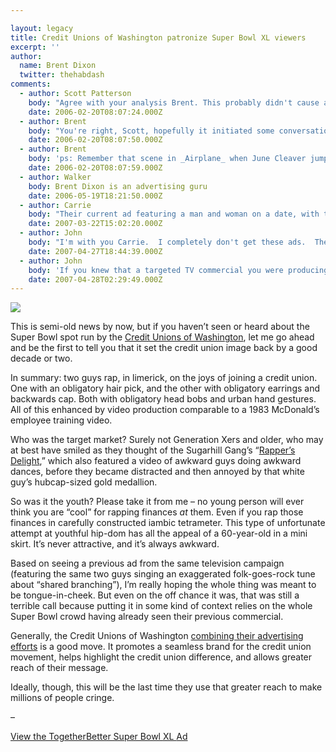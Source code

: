 ```yaml
---

layout: legacy
title: Credit Unions of Washington patronize Super Bowl XL viewers
excerpt: ''
author:
  name: Brent Dixon
  twitter: thehabdash
comments:
  - author: Scott Patterson
    body: "Agree with your analysis Brent. This probably didn't cause anyone to rush out and join‚ & I'm also not sure what the demographic target was that they were going for. Do people want their financial institution to be anything other than friendly, fair, advocates, and professional (these are my finances you are dealing with!)? I'm guessing the ad promoters/directors got caught up in the need to be special, and most importantly non-boring, for a Super Bowl spot. Still, it probably could have been both funny and conveyed a real compelling message.\r\n\r\nHowever, perhaps it did bring up the concept of \"credit union\" at a few bars and living rooms. I'm hoping people had a laugh and started asking some questions about credit unions. That may be the best we can hope for."
    date: 2006-02-20T08:07:24.000Z
  - author: Brent
    body: "You're right, Scott, hopefully it initiated some conversations that lead to people becoming a little more informed. Or at least more conscious of credit unions as an option.\r\n\r\nThere are really two main purposes to any successful ad campaign: on one hand the commercials are selling the specifics of the product/service/organization, and on the other they are selling a frame of mind, a point of cultural relevance. They're selling brand identity and personality.\r\n\r\nCommunicating personality is where credit unions must bring their efforts up to speed as they're taking their message to the masses.\r\n\r\nThis commercial took a roster of features, and then painted them with an easy-way-out concept. \"What's cool these days? Well the rap music of course.\"\r\n\r\nCredit unions need to realize there needs to be strong and definite strategy behind the creative concept as well."
    date: 2006-02-20T08:07:50.000Z
  - author: Brent
    body: 'ps: Remember that scene in _Airplane_ when June Cleaver jumped in and spoke jive? This commercial kind of makes me feel the same as that scene did. Except that ol June was clearly a seasoned veteran.'
    date: 2006-02-20T08:07:59.000Z
  - author: Walker
    body: Brent Dixon is an advertising guru
    date: 2006-05-19T18:21:50.000Z
  - author: Carrie
    body: "Their current ad featuring a man and woman on a date, with the woman contemplating whether she should stick around with the schmuck who'd spilled ketchup on himself because he might just be the best daddy to her babies ever or be a great provider if she just gave him the chance...is even worse, in my opinion. I'm not an uber-feminist, but COME ON.\r\n\r\nThe ad certainly didn't make me want to go out and move my money to a credit union. It made me want to hurl things at the TV."
    date: 2007-03-22T15:02:20.000Z
  - author: John
    body: "I'm with you Carrie.  I completely don't get these ads.  They just leave me ice cold.  They're so self important it's laughable.  What the heck is the point anyway?  I feel bad for the dog.  If this is the best they can do, bring back the rapping guys at least they made me smile.  "
    date: 2007-04-27T18:44:39.000Z
  - author: John
    body: 'If you knew that a targeted TV commercial you were producing would end up just another cliché that insults women like most feminine hygiene product ads like it, would you shoot it?  If you knew that with bad directing, you would make the character you were trying to generate sympathy for look like a chick repellent idiot savant, would you still call action?  If you knew that all the endless research and study of the latest marketing theory du jour would render your script ridiculous and trite, would you still write it?  If you knew that everyone listening to your spot would think the voice-over talent must have been cast because she was related to the producer, would you give her the microphone?  If you knew that despite all your trendy cleverness, your hackneyed non sequitur ads would simply blend into the TV landscape where only us industry types would ever give it a moment’s pause, would you air it?  If you only knew, you could have asked us, and we would have told you so.'
    date: 2007-04-28T02:29:49.000Z
---
```


<p><img src='http://cu.trabian.com/trabian/internalprojectsandmisccommunication/wacu_rap.jpg' class="right"/></p>
<p>This is semi-old news by now, but if you haven&#8217;t seen or heard about the Super Bowl spot run by the <a href='http://togetherbetter.com/'>Credit Unions of Washington</a>, let me go ahead and be the first to tell you that it set the credit union image back by a good decade or two.</p>
<p>In summary: two guys rap, in limerick, on the joys of joining a credit union. One with an obligatory hair pick, and the other with obligatory earrings and backwards cap. Both with obligatory head bobs and urban hand gestures. All of this enhanced by video production comparable to a 1983 McDonald&#8217;s employee training video.</p>
<p>Who was the target market? Surely not Generation Xers and older, who may at best have smiled as they thought of the Sugarhill Gang&#8217;s &#8220;<a href='http://en.wikipedia.org/wiki/Rapper%27s_Delight'>Rapper&#8217;s Delight</a>,&#8221; which also featured a video of awkward guys doing awkward dances, before they became distracted and then annoyed by that white guy&#8217;s hubcap-sized gold medallion.</p>
<p>So was it the youth? Please take it from me &#8211; no young person will ever think you are &#8220;cool&#8221; for rapping finances <em>at</em> them. Even if you rap those finances in carefully constructed iambic tetrameter. This type of unfortunate attempt at youthful hip-dom has all the appeal of a 60-year-old in a mini skirt. It&#8217;s never attractive, and it&#8217;s always awkward.</p>
<p>Based on seeing a previous ad from the same television campaign (featuring the same two guys singing an exaggerated folk-goes-rock tune about &#8220;shared branching&#8221;), I&#8217;m really hoping the whole thing was meant to be tongue-in-cheek. But even on the off chance it was, that was still a terrible call because putting it in some kind of context relies on the whole Super Bowl crowd having already seen their previous commercial.</p>
<p>Generally, the Credit Unions of Washington <a href='http://www.fuzeqna.com/togetherbetter/consumer/kbdetail.asp?kbid=1&amp;catid=2'>combining their advertising efforts</a> is a good move. It promotes a seamless brand for the credit union movement, helps highlight the credit union difference, and allows greater reach of their message.</p>
<p>Ideally, though, this will be the last time they use that greater reach to make millions of people cringe.</p>
<p><del> &#8211; </del></p>
<p><a href='http://www.fuzeqna.com/togetherbetter/consumer/kbdetail.asp?kbid=29&amp;catid=2'>View the TogetherBetter Super Bowl <span class='caps'>XL </span>Ad</a></p>